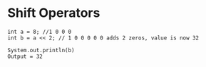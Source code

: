 # Shift Operators


```
int a = 8; //1 0 0 0
int b = a << 2; // 1 0 0 0 0 0 adds 2 zeros, value is now 32
 
System.out.println(b)
Output = 32
```

